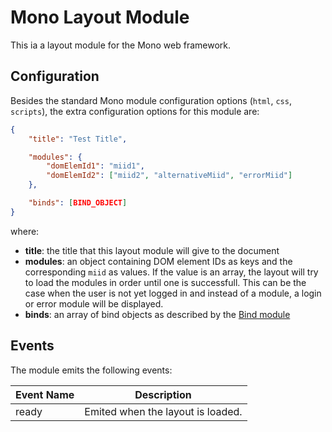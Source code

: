 Mono Layout Module
==================

This ia a layout module for the Mono web framework.

Configuration
-------------

Besides the standard Mono module configuration options (`html`, `css`, `scripts`), the extra configuration options for this module are:

```json
{
    "title": "Test Title",

    "modules": {
        "domElemId1": "miid1",
        "domElemId2": ["miid2", "alternativeMiid", "errorMiid"]
    },

    "binds": [BIND_OBJECT]
}
```

where:

  * **title**: the title that this layout module will give to the document
  * **modules**: an object containing DOM element IDs as keys and the corresponding `miid` as values. If the value is an array, the layout will try to load the modules in order until one is successfull. This can be the case when the user is not yet logged in and instead of a module, a login or error module will be displayed.
  * **binds**: an array of bind objects as described by the [Bind module](https://github.com/jillix/bind)

Events
------

The module emits the following events:

<table>
   <thead>
     <tr>
       <th>
         <div>Event Name</div>
       </th>
       <th>
         <div>Description</div>
       </th>
     </tr>
   </thead>
   <tbody>
     <tr>
       <td>ready</td>
       <td>Emited when the layout is loaded.</td>
     </tr>
   </tbody>
 </table>
